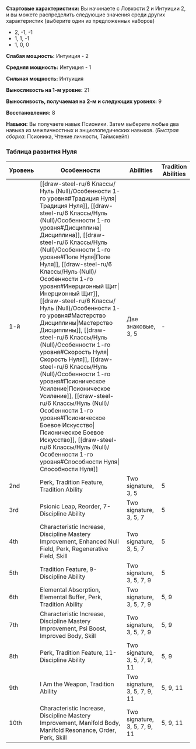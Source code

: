 **Стартовые характеристики:** Вы начинаете с Ловкости 2 и Интуиции 2, и вы можете распределить следующие значения среди других характеристик (выберите один из предложенных наборов)
- 2, -1, -1
- 1, 1, -1
- 1, 0, 0

**Слабая мощность:** Интуиция - 2

**Средняя мощность:** Интуиция - 1

**Сильная мощность:** Интуиция

**Выносливость на 1-м уровне:** 21

**Выносливость, получаемая на 2-м и следующих уровнях:** 9

**Восстановления:** 8

**Навыки:** Вы получаете навык Псионики. Затем выберите любые два навыка из межличностных и энциклопедических навыков. (_Быстрая сборка_: Псионика, Чтение личности, Таймскейп)

### Таблица развития Нуля

| Уровень | Особенности                                                                                                                                                                             | Abilities                     | Tradition Abilities |
| ----- | ------------------------------------------------------------------------------------------------------------------------------------------------------------------------------------ | ----------------------------- | ------------------- |
| 1-й   | [[draw-steel-ru/6 Классы/Нуль (Null)/Особенности 1-го уровня#Традиция Нуля\|Традиция Нуля]], [[draw-steel-ru/6 Классы/Нуль (Null)/Особенности 1-го уровня#Дисциплина\|Дисциплина]], [[draw-steel-ru/6 Классы/Нуль (Null)/Особенности 1-го уровня#Поле Нуля\|Поле Нуля]], [[draw-steel-ru/6 Классы/Нуль (Null)/Особенности 1-го уровня#Инерционный Щит\|Инерционный Щит]], [[draw-steel-ru/6 Классы/Нуль (Null)/Особенности 1-го уровня#Мастерство Дисциплины\|Мастерство Дисциплины]], [[draw-steel-ru/6 Классы/Нуль (Null)/Особенности 1-го уровня#Скорость Нуля\|Скорость Нуля]], [[draw-steel-ru/6 Классы/Нуль (Null)/Особенности 1-го уровня#Псионическое Усиление\|Псионическое Усиление]], [[draw-steel-ru/6 Классы/Нуль (Null)/Особенности 1-го уровня#Псионическое Боевое Искусство\|Псионическое Боевое Искусство]], [[draw-steel-ru/6 Классы/Нуль (Null)/Особенности 1-го уровня#Способности Нуля\|Способности Нуля]] | Две знаковые, 3, 5            | -                   |
| 2nd   | Perk, Tradition Feature, Tradition Ability                                                                                                                                           | Two signature, 3, 5           | 5                   |
| 3rd   | Psionic Leap, Reorder, 7-Discipline Ability                                                                                                                                          | Two signature, 3, 5, 7        | 5                   |
| 4th   | Characteristic Increase, Discipline Mastery Improvement, Enhanced Null Field, Perk, Regenerative Field, Skill                                                                        | Two signature, 3, 5, 7        | 5                   |
| 5th   | Tradition Feature, 9-Discipline Ability                                                                                                                                              | Two signature, 3, 5, 7, 9     | 5                   |
| 6th   | Elemental Absorption, Elemental Buffer, Perk, Tradition Ability                                                                                                                      | Two signature, 3, 5, 7, 9     | 5, 9                |
| 7th   | Characteristic Increase, Discipline Mastery Improvement, Psi Boost, Improved Body, Skill                                                                                             | Two signature, 3, 5, 7, 9     | 5, 9                |
| 8th   | Perk, Tradition Feature, 11-Discipline Ability                                                                                                                                       | Two signature, 3, 5, 7, 9, 11 | 5, 9                |
| 9th   | I Am the Weapon, Tradition Ability                                                                                                                                                   | Two signature, 3, 5, 7, 9, 11 | 5, 9, 11            |
| 10th  | Characteristic Increase, Discipline Mastery Improvement, Manifold Body, Manifold Resonance, Order, Perk, Skill                                                                       | Two signature, 3, 5, 7, 9, 11 | 5, 9, 11            |
